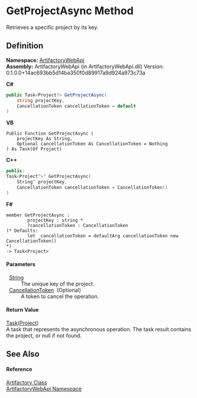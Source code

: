 # GetProjectAsync Method


Retrieves a specific project by its key.



## Definition
**Namespace:** <a href="75b20af6-7197-02a5-e38f-f7b15eac4732">ArtifactoryWebApi</a>  
**Assembly:** ArtifactoryWebApi (in ArtifactoryWebApi.dll) Version: 0.1.0.0+14ac693bb5d14ba350f0d89917a9d924a973c73a

**C#**
``` C#
public Task<Project?> GetProjectAsync(
	string projectKey,
	CancellationToken cancellationToken = default
)
```
**VB**
``` VB
Public Function GetProjectAsync ( 
	projectKey As String,
	Optional cancellationToken As CancellationToken = Nothing
) As Task(Of Project)
```
**C++**
``` C++
public:
Task<Project^>^ GetProjectAsync(
	String^ projectKey, 
	CancellationToken cancellationToken = CancellationToken()
)
```
**F#**
``` F#
member GetProjectAsync : 
        projectKey : string * 
        ?cancellationToken : CancellationToken 
(* Defaults:
        let _cancellationToken = defaultArg cancellationToken new CancellationToken()
*)
-> Task<Project> 
```



#### Parameters
<dl><dt>  <a href="https://learn.microsoft.com/dotnet/api/system.string" target="_blank" rel="noopener noreferrer">String</a></dt><dd>The unique key of the project.</dd><dt>  <a href="https://learn.microsoft.com/dotnet/api/system.threading.cancellationtoken" target="_blank" rel="noopener noreferrer">CancellationToken</a>  (Optional)</dt><dd>A token to cancel the operation.</dd></dl>

#### Return Value
<a href="https://learn.microsoft.com/dotnet/api/system.threading.tasks.task-1" target="_blank" rel="noopener noreferrer">Task</a>(<a href="280399b3-78c4-4653-9828-07e8d0759b57">Project</a>)  
A task that represents the asynchronous operation. The task result contains the project, or null if not found.

## See Also


#### Reference
<a href="214800f8-17f4-d8c7-736d-e57a039a6686">Artifactory Class</a>  
<a href="75b20af6-7197-02a5-e38f-f7b15eac4732">ArtifactoryWebApi Namespace</a>  
